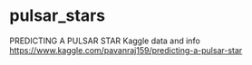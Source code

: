 # pulsar_stars
PREDICTING A PULSAR STAR
Kaggle data and info https://www.kaggle.com/pavanraj159/predicting-a-pulsar-star

